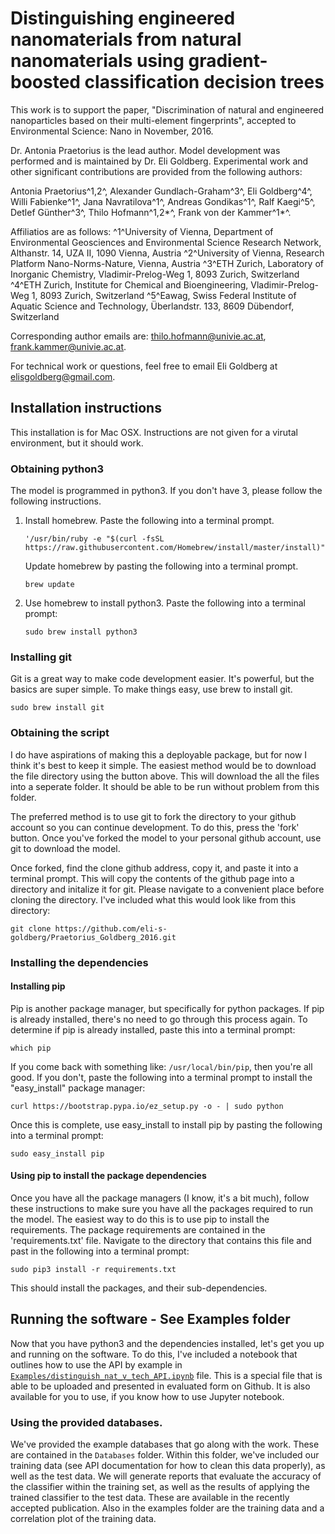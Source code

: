 # Distinguishing engineered nanomaterials from natural nanomaterials using gradient-boosted classification decision trees

This work is to support the paper, "Discrimination of natural and engineered nanoparticles based on their multi-element fingerprints", accepted to Environmental Science: Nano in November, 2016.

Dr. Antonia Praetorius is the lead author. Model development was performed and is maintained by Dr. Eli Goldberg. Experimental work and other significant contributions are provided from the following authors:

Antonia Praetorius^1,2^, Alexander Gundlach-Graham^3^, Eli Goldberg^4^, Willi Fabienke^1^, Jana Navratilova^1^, Andreas Gondikas^1^, Ralf Kaegi^5^, Detlef Günther^3^, Thilo Hofmann^1,2*^,  Frank von der Kammer^1*^.

Affiliatios are as follows:
^1^University of Vienna, Department of Environmental Geosciences and Environmental Science Research Network, Althanstr. 14, UZA II, 1090 Vienna, Austria
^2^University of Vienna, Research Platform Nano-Norms-Nature, Vienna, Austria
^3^ETH Zurich, Laboratory of Inorganic Chemistry, Vladimir-Prelog-Weg 1, 8093 Zurich, Switzerland
^4^ETH Zurich, Institute for Chemical and Bioengineering, Vladimir-Prelog-Weg 1, 8093 Zurich, Switzerland
^5^Eawag, Swiss Federal Institute of Aquatic Science and Technology, Überlandstr. 133, 8609 Dübendorf, Switzerland

Corresponding author emails are: thilo.hofmann@univie.ac.at, frank.kammer@univie.ac.at.

For technical work or questions, feel free to email Eli Goldberg at <elisgoldberg@gmail.com>.


## Installation instructions

This installation is for Mac OSX. Instructions are not given for a virutal environment, but it should work.


### Obtaining python3
The model is programmed in python3. If you don't have 3, please follow the following instructions.

1. Install homebrew.
    Paste the following into a terminal prompt.

    `'/usr/bin/ruby -e "$(curl -fsSL https://raw.githubusercontent.com/Homebrew/install/master/install)"`

    Update homebrew by pasting the following into a terminal prompt.

    `brew update`

2. Use homebrew to install python3.
    Paste the following into a terminal prompt:

    `sudo brew install python3`

### Installing git
Git is a great way to make code development easier. It's powerful, but the basics are super simple. To make things easy, use brew to install git.

`sudo brew install git`

### Obtaining the script
I do have aspirations of making this a deployable package, but for now I think it's best to keep it simple. The easiest method would be to download the file directory using the button above. This will download the all the files into a seperate folder. It should be able to be run without problem from this folder.

The preferred method is to use git to fork the directory to your github account so you can continue development. To do this, press the 'fork' button. Once you've forked the model to your personal github account, use git to download the model.

Once forked, find the clone github address, copy it, and paste it into a terminal prompt. This will copy the contents of the github page into a directory and initalize it for git. Please navigate to a convenient place before cloning the directory. I've included what this would look like from this directory:

`git clone https://github.com/eli-s-goldberg/Praetorius_Goldberg_2016.git`

### Installing the dependencies

#### Installing pip
Pip is another package manager, but specifically for python packages. If pip is already installed, there's no need to go through this process again. To determine if pip is already installed, paste this into a terminal prompt:

`which pip`

If you come back with something like: `/usr/local/bin/pip`, then you're all good. If you don't, paste the following into a terminal prompt to install the "easy_install" package manager:

`curl https://bootstrap.pypa.io/ez_setup.py -o - | sudo python`

Once this is complete, use easy_install to install pip by pasting the following into a terminal prompt:

`sudo easy_install pip`

#### Using pip to install the package dependencies

Once you have all the package managers (I know, it's a bit much), follow these instructions to make sure you have all the packages required to run the model. The easiest way to do this is to use pip to install the requirements. The package requirements are contained in the 'requirements.txt' file. Navigate to the directory that contains this file and past in the following into a terminal prompt:

`sudo pip3 install -r requirements.txt`

This should install the packages, and their sub-dependencies.

## Running the software - See Examples folder

Now that you have python3 and the dependencies installed, let's get you up and running on the software. To do this, I've included a notebook that outlines how to use the API by example in [`Examples/distinguish_nat_v_tech_API.ipynb`](https://github.com/eli-s-goldberg/Praetorius_Goldberg_2016/blob/master/Examples/distinguish_nat_v_tech_API.ipynb) file. This is a special file that is able to be uploaded and presented in evaluated form on Github. It is also available for you to use, if you know how to use Jupyter notebook.

### Using the provided databases.
We've provided the example databases that go along with the work. These are contained in the `Databases` folder. Within this folder, we've included our training data (see API documentation for how to clean this data properly), as well as the test data. We will generate reports that evaluate the accuracy of the classifier within the training set, as well as the results of applying the trained classifier to the test data. These are available in the recently accepted publication.
Also in the examples folder are the training data and a correlation plot of the training data.